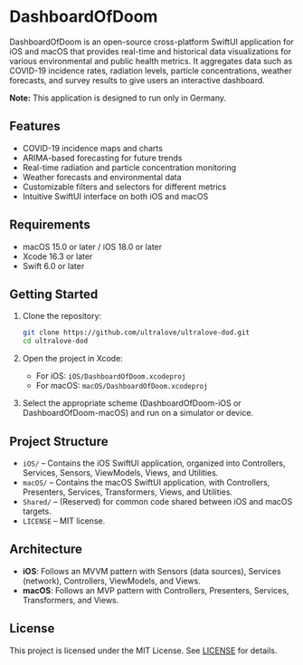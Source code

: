 # DashboardOfDoom

DashboardOfDoom is an open-source cross-platform SwiftUI application for iOS and macOS that provides real-time and historical data visualizations for various environmental and public health metrics. It aggregates data such as COVID-19 incidence rates, radiation levels, particle concentrations, weather forecasts, and survey results to give users an interactive dashboard.

**Note:** This application is designed to run only in Germany.

## Features

- COVID-19 incidence maps and charts
- ARIMA-based forecasting for future trends
- Real-time radiation and particle concentration monitoring
- Weather forecasts and environmental data
- Customizable filters and selectors for different metrics
- Intuitive SwiftUI interface on both iOS and macOS

## Requirements

- macOS 15.0 or later / iOS 18.0 or later
- Xcode 16.3 or later
- Swift 6.0 or later

## Getting Started

1. Clone the repository:
   ```bash
   git clone https://github.com/ultralove/ultralove-dod.git
   cd ultralove-dod
   ```

2. Open the project in Xcode:
   - For iOS: `iOS/DashboardOfDoom.xcodeproj`
   - For macOS: `macOS/DashboardOfDoom.xcodeproj`

3. Select the appropriate scheme (DashboardOfDoom-iOS or DashboardOfDoom-macOS) and run on a simulator or device.

## Project Structure

- `iOS/` – Contains the iOS SwiftUI application, organized into Controllers, Services, Sensors, ViewModels, Views, and Utilities.
- `macOS/` – Contains the macOS SwiftUI application, with Controllers, Presenters, Services, Transformers, Views, and Utilities.
- `Shared/` – (Reserved) for common code shared between iOS and macOS targets.
- `LICENSE` – MIT license.

## Architecture

- **iOS**: Follows an MVVM pattern with Sensors (data sources), Services (network), Controllers, ViewModels, and Views.
- **macOS**: Follows an MVP pattern with Controllers, Presenters, Services, Transformers, and Views.

## License

This project is licensed under the MIT License. See [LICENSE](LICENSE) for details.
